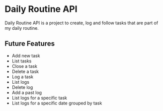 # Daily Routine API
Daily Routine API is a project to create, log and follow tasks that are part of my daily routine.

## Future Features
- Add new task
- List tasks
- Close a task
- Delete a task
- Log a task
- List logs
- Delete log
- Add a past log
- List logs for a specific task
- List logs for a specific date grouped by task
